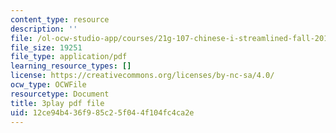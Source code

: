 ```yaml
---
content_type: resource
description: ''
file: /ol-ocw-studio-app/courses/21g-107-chinese-i-streamlined-fall-2014/12ce94b436f985c25f044f104fc4ca2e_805687.pdf
file_size: 19251
file_type: application/pdf
learning_resource_types: []
license: https://creativecommons.org/licenses/by-nc-sa/4.0/
ocw_type: OCWFile
resourcetype: Document
title: 3play pdf file
uid: 12ce94b4-36f9-85c2-5f04-4f104fc4ca2e
---
```

